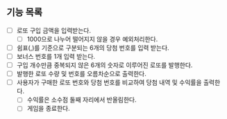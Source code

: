 ## 기능 목록
- [ ] 로또 구입 금액을 입력받는다.
  - [ ] 1000으로 나누어 떨어지지 않을 경우 예외처리한다.
- [ ] 쉼표(,)를 기준으로 구분되는 6개의 당첨 번호를 입력 받는다.
- [ ] 보너스 번호를 1개 입력 받는다.
- [ ] 구입 개수만큼 중복되지 않은 6개의 숫자로 이루어진 로또를 발행한다.
- [ ] 발행한 로또 수량 및 번호를 오름차순으로 출력한다.
- [ ] 사용자가 구매한 로또 번호와 당첨 번호를 비교하여 당첨 내역 및 수익률을 출력한다.
  - [ ] 수익률은 소수점 둘째 자리에서 반올림한다.
  - [ ] 게임을 종료한다.
